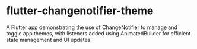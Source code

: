 # flutter-changenotifier-theme
A Flutter app demonstrating the use of ChangeNotifier to manage and toggle app themes, with listeners added using AnimatedBuilder for efficient state management and UI updates.
